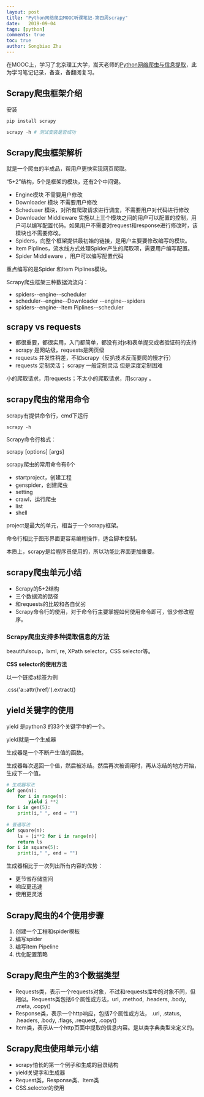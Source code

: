 ```yaml
---
layout: post
title: "Python网络爬虫MOOC听课笔记-第四周scrapy"
date:   2019-09-04
tags: [python]
comments: true
toc: true
author: Songbiao Zhu
---
```


在MOOC上，学习了北京理工大学，嵩天老师的[Python网络爬虫与信息提取](https://www.icourse163.org/course/bit-1001870001)，此为学习笔记记录，备查，备翻阅复习。

<!-- more -->

## Scrapy爬虫框架介绍

安装

```python
pip install scrapy

scrapy -h # 测试安装是否成功
```

##  Scrapy爬虫框架解析

就是一个爬虫的半成品，帮用户更快实现网页爬取。

“5+2”结构，5个是框架的模块，还有2个中间键。

* Engine模块 不需要用户修改
* Downloader 模块 不需要用户修改
* Scheduaer 模块，对所有爬取请求进行调度，不需要用户对代码进行修改
* Downloader Middleware 实施以上三个模块之间的用户可以配置的控制，用户可以编写配置代码。如果用户不需要对request和response进行修改时，该模块也不需要修改。
* Spiders，向整个框架提供最初始的链接，是用户主要要修改编写的模块。
* Item Piplines，流水线方式处理Spider产生的爬取项，需要用户编写配置。
* Spider Middleware ，用户可以编写配置代码

重点编写的是Spider 和Item Piplines模块。

Scrapy爬虫框架三种数据流流向：

* spiders--engine--scheduler
* scheduler--engine--Downloader --engine--spiders
* spiders--engine--Item Piplines--scheduler

## scrapy vs requests

* 都很重要，都很实用，入门都简单，都没有对js和表单提交或者验证码的支持
* scrapy 是网站级，requests是网页级
* requests 并发性稍差，不如scrapy（反扒技术反而要爬的慢才行）
* requests 定制灵活；  scrapy 一般定制灵活 但是深度定制困难

小的爬取请求，用requests；不太小的爬取请求，用scrapy 。

## scrapy爬虫的常用命令

scrapy有提供命令行，cmd下运行

```
scrapy -h
```

Scrapy命令行格式：

scrapy <command> [options] [args]

scrapy爬虫的常用命令有6个

* startproject，创建工程
* genspider，创建爬虫
* setting
* crawl，运行爬虫
* list
* shell

project是最大的单元，相当于一个scrapy框架。

命令行相比于图形界面更容易编程操作，适合脚本控制。

本质上，scrapy是给程序员使用的，所以功能比界面更加重要。

## scrapy爬虫单元小结

* Scrapy的5+2结构
* 三个数据流的路径
* 和requests的比较和各自优劣
* Scrapy命令行的使用，对于命令行主要掌握如何使用命令即可，很少修改程序。

### Scrapy爬虫支持多种提取信息的方法

 beautifulsoup，lxml, re,  XPath selector，CSS selector等。

**CSS selector的使用方法**

以一个链接a标签为例

<HTML>.css('a::attr(href)').extract()

## yield关键字的使用

yield 是python3 的33个关键字中的一个。

yield就是一个生成器

生成器是一个不断产生值的函数。

生成器每次返回一个值，然后被冻结。然后再次被调用时，再从冻结的地方开始，生成下一个值。

```python
# 生成器写法
def gen(n):
    for i in range(n):
        yield i **2
for i in gen(5):
    print(i," ", end = "")
    
# 普通写法
def square(n):
    ls = [i**2 for i in range(n)]
    return ls
for i in square(5):
    print(i," ", end = "")
```

生成器相比于一次列出所有内容的优势：

* 更节省存储空间
* 响应更迅速
* 使用更灵活

## Scrapy爬虫的4个使用步骤

1. 创建一个工程和spider模板
2. 编写spider
3. 编写item Pipeline
4. 优化配置策略

## Scrapy爬虫产生的3个数据类型

- Requests类，表示一个requests对象，不过和requests库中的对象不同，但相似。Requests类包括6个属性或方法，url, .method, .headers, .body, .meta, .copy()
- Response类，表示一个http响应，包括7个属性或方法， .url, .status,  .headers,  .body,  .flags,  .request,  .copy()
- Item类，表示从一个http页面中提取的信息内容。是以类字典类型来定义的。

## Scrapy爬虫使用单元小结

* scrapy怕长的第一个例子和生成的目录结构
* yield关键字和生成器
* Request类，Response类、Item类
* CSS.selector的使用